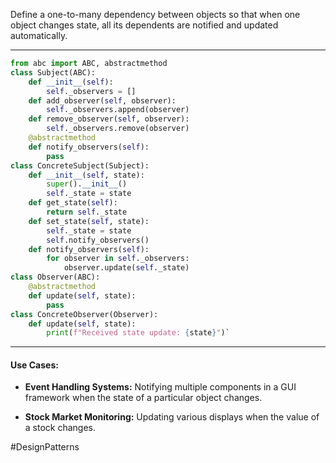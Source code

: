 Define a one-to-many dependency between objects so that when one object changes state, all its dependents are notified and updated automatically.

---
```python
from abc import ABC, abstractmethod  
class Subject(ABC):
	def __init__(self):         
		self._observers = []      
	def add_observer(self, observer):         
		self._observers.append(observer)      
	def remove_observer(self, observer):         
		self._observers.remove(observer)      
	@abstractmethod     
	def notify_observers(self):         
		pass  
class ConcreteSubject(Subject):     
	def __init__(self, state):         
		super().__init__()         
		self._state = state      
	def get_state(self):         
		return self._state      
	def set_state(self, state):         
		self._state = state         
		self.notify_observers()      
	def notify_observers(self):         
		for observer in self._observers:             
			observer.update(self._state)  
class Observer(ABC):     
	@abstractmethod     
	def update(self, state):         
		pass  
class ConcreteObserver(Observer):     
	def update(self, state):         
		print(f"Received state update: {state}")`
```
---
#### Use Cases:

- **Event Handling Systems:** Notifying multiple components in a GUI framework when the state of a particular object changes.
    
- **Stock Market Monitoring:** Updating various displays when the value of a stock changes.
    
#DesignPatterns